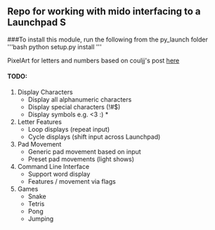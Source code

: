 ﻿## Repo for working with mido interfacing to a Launchpad S

###To install this module, run the following from the py_launch folder
'''bash
python setup.py install
'''

PixelArt for letters and numbers based on couljj's post [here](https://www.planetminecraft.com/blog/block-letters/)

#### TODO:
1. Display Characters
	- Display all alphanumeric characters
	- Display special characters (!#$)
	- Display symbols e.g. <3 :) *
2. Letter Features
	- Loop displays (repeat input)
	- Cycle displays (shift input across Launchpad)
3. Pad Movement
	- Generic pad movement based on input
	- Preset pad movements (light shows)
4. Command Line Interface
	- Support word display
	- Features / movement via flags
5. Games
	- Snake
	- Tetris
	- Pong
	- Jumping
